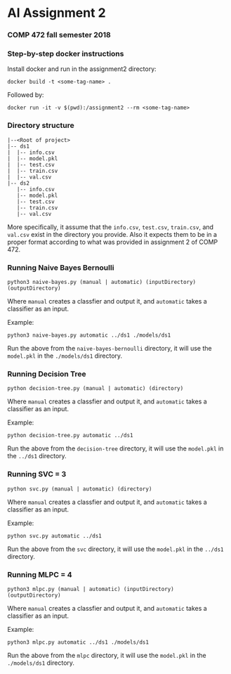 # AI Assignment 2
### COMP 472 fall semester 2018

### Step-by-step docker instructions

Install docker and run in the assignment2 directory:

`docker build -t <some-tag-name> .`

Followed by:

`docker run -it -v $(pwd):/assignment2 --rm <some-tag-name>`

### Directory structure

```
|--<Root of project>
|-- ds1
|  |-- info.csv
|  |-- model.pkl
|  |-- test.csv
|  |-- train.csv
|  |-- val.csv
|-- ds2
   |-- info.csv
   |-- model.pkl
   |-- test.csv
   |-- train.csv
   |-- val.csv
```

More specifically, it assume that the `info.csv`, `test.csv`, `train.csv`, and `val.csv` exist in the directory you provide.
Also it expects them to be in a proper format according to what was provided in assignment 2 of COMP 472.

### Running Naive Bayes Bernoulli

`python3 naive-bayes.py (manual | automatic) (inputDirectory) (outputDirectory)`

Where `manual` creates a classfier and output it, and `automatic` takes a classifier as an input.

Example:

`python3 naive-bayes.py automatic ../ds1 ./models/ds1`

Run the above from the `naive-bayes-bernoulli` directory, it will use the `model.pkl` in the `./models/ds1` directory.

### Running Decision Tree

`python decision-tree.py (manual | automatic) (directory)`

Where `manual` creates a classfier and output it, and `automatic` takes a classifier as an input.

Example:

`python decision-tree.py automatic ../ds1`

Run the above from the `decision-tree` directory, it will use the `model.pkl` in the `../ds1` directory.

### Running SVC = 3

`python svc.py (manual | automatic) (directory)`

Where `manual` creates a classfier and output it, and `automatic` takes a classifier as an input.

Example:

`python svc.py automatic ../ds1`

Run the above from the `svc` directory, it will use the `model.pkl` in the `../ds1` directory.

### Running MLPC = 4

`python3 mlpc.py (manual | automatic) (inputDirectory) (outputDirectory)`

Where `manual` creates a classfier and output it, and `automatic` takes a classifier as an input.

Example:

`python3 mlpc.py automatic ../ds1 ./models/ds1`

Run the above from the `mlpc` directory, it will use the `model.pkl` in the `./models/ds1` directory.
